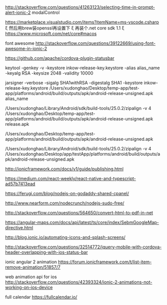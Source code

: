 http://stackoverflow.com/questions/41263123/selecting-time-in-prompt-alert-ionic-2
modalControl

https://marketplace.visualstudio.com/items?itemName=ms-vscode.csharp
 ξ
然后用brew装openssl再设置下
 ξ
再装个.net core sdk 1.1
 ξ
https://www.microsoft.com/net/core#macos

font awesome
http://stackoverflow.com/questions/39122669/using-font-awesome-in-ionic-2

https://github.com/apache/cordova-plugin-statusbar

keytool -genkey -v -keystore inkow-release-key.keystore -alias alias_name -keyalg RSA -keysize 2048 -validity 10000

jarsigner -verbose -sigalg SHA1withRSA -digestalg SHA1 -keystore inkow-release-key.keystore /Users/xudonghao/Desktop/temp-app/test-app/platforms/android/build/outputs/apk/android-release-unsigned.apk alias_name

/Users/xudonghao/Library/Android/sdk/build-tools/25.0.2/zipalign -v 4 /Users/xudonghao/Desktop/temp-app/test-app/platforms/android/build/outputs/apk/android-release-unsigned.apk release.apk

/Users/xudonghao/Desktop/temp-app/test-app/platforms/android/build/outputs/apk/android-release-unsigned.apk

/Users/xudonghao/Library/Android/sdk/build-tools/25.0.2/zipalign -v 4 /Users/xudonghao/Desktop/app/testApp/platforms/android/build/outputs/apk/android-release-unsigned.apk

http://ionicframework.com/docs/v1/guide/publishing.html

https://medium.com/react-weekly/react-native-and-typescript-ad57b7413ead

https://ferugi.com/blog/nodejs-on-godaddy-shared-cpanel/

http://www.nearform.com/nodecrunch/nodejs-sudo-free/

http://stackoverflow.com/questions/564650/convert-html-to-pdf-in-net

https://angular-maps.com/docs/api/latest/ts/core/index/SebmGoogleMap-directive.html

http://blog.ionic.io/automating-icons-and-splash-screens/

http://stackoverflow.com/questions/32514772/jquery-mobile-with-cordova-header-overlapping-with-ios-status-bar

ionic angular 2 animation
https://forum.ionicframework.com/t/list-item-remove-animation/51857/7

web animation api for ios
http://stackoverflow.com/questions/42393324/ionic-2-animations-not-working-on-ios-device

full calendar
https://fullcalendar.io/